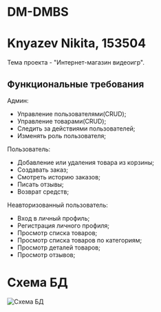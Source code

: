 # DM-DMBS
# Knyazev Nikita, 153504
Тема проекта - "Интернет-магазин видеоигр".
## Функциональные требования
Админ:
* Управление пользователями(CRUD);
* Управление товарами(CRUD);
* Следить за действиями пользователей;
* Изменять роль пользователя;

Пользователь:
* Добавление или удаления товара из корзины;
* Создавать заказ;
* Смотреть историю заказов;
* Писать отзывы;
* Возврат средств;

Неавторизованный пользователь:
* Вход в личный профиль;
* Регистрация личного профиля;
* Просмотр списка товаров;
* Просмотр списка товаров по категориям;
* Просмотр деталей товаров;
* Просмотр отзывов;

# Схема БД
![Схема БД](https://drawsql.app/teams/nobody-12/diagrams/lab/embed)
